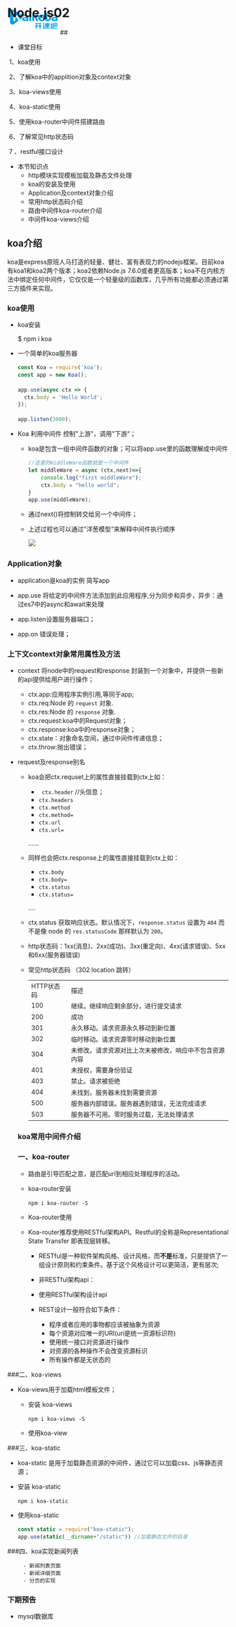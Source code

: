# Node.js02



##<img src="assets/logo.png" style="float:left;width:120px;margin-top:-48px;" />



- 课堂目标

​	1、koa使用

​	2、了解koa中的applition对象及context对象

​	3、koa-views使用

​	4、koa-static使用

​	5、使用koa-router中间件搭建路由

​	6、了解常见http状态码

​	7 、restful接口设计

- 本节知识点
  - http模块实现模板加载及静态文件处理
  - koa的安装及使用
  - Application及context对象介绍
  - 常用http状态码介绍
  - 路由中间件koa-router介绍
  - 中间件koa-views介绍


## koa介绍  

​	koa是express原班人马打造的轻量、健壮、富有表现力的nodejs框架。目前koa有koa1和koa2两个版本；koa2依赖Node.js 7.6.0或者更高版本；koa不在内核方法中绑定任何中间件，它仅仅是一个轻量级的函数库，几乎所有功能都必须通过第三方插件来实现。

### koa使用

- koa安装

  $ npm i koa	

- 一个简单的koa服务器

  ```js
  const Koa = require('koa');
  const app = new Koa();
  
  app.use(async ctx => {
    ctx.body = 'Hello World';
  });
  
  app.listen(3000);
  ```

  

- Koa 利用中间件 控制"上游"，调用"下游“；

  - koa是包含一组中间件函数的对象；可以将app.use里的函数理解成中间件

    ```js
    //这里的middleWare函数就是一个中间件
    let middleWare = async (ctx,next)=>{
        console.log("first middleWare");
        ctx.body = "hello world";
    }
    app.use(middleWare);
    ```

  - 通过next()将控制转交给另一个中间件；

  - 上述过程也可以通过"洋葱模型“来解释中间件执行顺序
  
    <img src="/Users/yuweihai/Desktop/%E6%A1%8C%E9%9D%A2/%E5%BC%80%E8%AF%BE%E5%90%A7/nodejs/node%E7%9B%B8%E5%85%B3%E8%AF%BE%E4%BB%B6/%E7%AC%AC%E4%BA%8C%E7%89%88/assets/%E6%B4%8B%E8%91%B1%E6%A8%A1%E5%9E%8B.png" />

### Application对象

- application是koa的实例  简写app

- app.use 将给定的中间件方法添加到此应用程序,分为同步和异步，异步：通过es7中的async和await来处理  

- app.listen设置服务器端口；

- app.on 错误处理；


### 上下文context对象常用属性及方法

- context 将node中的request和response 封装到一个对象中，并提供一些新的api提供给用户进行操作；

  - ctx.app:应用程序实例引用,等同于app;
  - ctx.req:Node 的 `request` 对象.
  - ctx.res:Node 的 `response` 对象.
  - ctx.request:koa中的Request对象；
  - ctx.response:koa中的response对象；
  - ctx.state：对象命名空间，通过中间件传递信息；
  - ctx.throw:抛出错误；

- request及response别名

  - koa会把ctx.requset上的属性直接挂载到ctx上如：

    - ` ctx.header`  //头信息；
    - `ctx.headers`
    - `ctx.method`
    - `ctx.method=`
    - `ctx.url`
    - `ctx.url=`

    …...

  - 同样也会把ctx.response上的属性直接挂载到ctx上如：

    - `ctx.body`
    - `ctx.body=`
    - `ctx.status`
    - `ctx.status=`

    ….

    

  - ctx.status 获取响应状态。默认情况下，`response.status` 设置为 `404` 而不是像 node 的 `res.statusCode` 那样默认为 `200`。

  - http状态码：1xx(消息)、2xx(成功)、3xx(重定向)、4xx(请求错误)、5xx和6xx(服务器错误)

  - 常见http状态码   （302    location  跳转）

    <table>
      <tr>
      <td>HTTP状态码</td>
      <td>描述</td>
      </tr> 
      <tr>
      <td>100</td>
      <td>继续。继续响应剩余部分，进行提交请求</td>
      </tr>
      <tr>
      <td>200</td>
      <td>成功</td>
      </tr>
      <tr>
      <td>301</td>
      <td>永久移动。请求资源永久移动到新位置</td>
      </tr>
      <tr>
      <td>302</td>
      <td>临时移动。请求资源零时移动到新位置</td>
      </tr>
      <tr>
      <td>304</td>
      <td>未修改。请求资源对比上次未被修改，响应中不包含资源内容</td>
      </tr>
      <tr>
      <td>401</td>
      <td>未授权，需要身份验证</td>
      </tr>
      <tr>
      <td>403</td>
      <td>禁止。请求被拒绝</td>
      </tr>
      <tr>
      <td>404</td>
      <td>未找到，服务器未找到需要资源</td>
      </tr><tr>
      <td>500</td>
      <td>服务器内部错误。服务器遇到错误，无法完成请求</td>
      </tr>
      <tr>
      <td>503</td>
      <td>服务器不可用。零时服务过载，无法处理请求</td>
      </tr>
    </table>



  ### koa常用中间件介绍

  ### 一、koa-router  

  - 路由是引导匹配之意，是匹配url到相应处理程序的活动。

  - koa-router安装

    `npm i koa-router -S`

  - Koa-router使用

  - Koa-router推荐使用RESTful架构API。Restful的全称是Representational State Transfer 即表现层转移。

    - RESTful是一种软件架构风格、设计风格，而**不是**标准，只是提供了一组设计原则和约束条件。基于这个风格设计可以更简洁，更有层次;

    - 非RESTful架构api：

    - 使用RESTful架构设计api

    - REST设计一般符合如下条件：

      - 程序或者应用的事物都应该被抽象为资源
      - 每个资源对应唯一的URI(uri是统一资源标识符)
      - 使用统一接口对资源进行操作
      - 对资源的各种操作不会改变资源标识
      - 所有操作都是无状态的

###二、koa-views 

- Koa-views用于加载html模板文件；

  - 安装 koa-views

    `npm i koa-views -S`

  - 使用koa-view


###三、koa-static

- koa-static     是用于加载静态资源的中间件，通过它可以加载css、js等静态资源；

- 安装 koa-static 

  `npm i koa-static`

- 使用koa-static

  ```js
  const static = require("koa-static");
  app.use(static(__dirname+"/static")) //加载静态文件的目录
  ```

###四、koa实现新闻列表

	 	 - 新闻列表页面
	 	 - 新闻详细页面
	 	 - 分页的实现

### 下期预告

- mysql数据库 